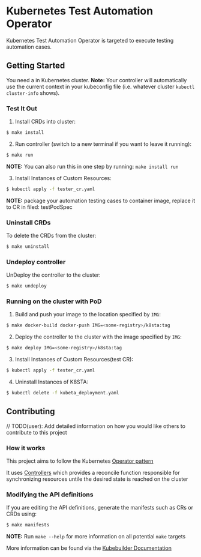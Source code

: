 # Kubernetes Test Automation Operator
Kubernetes Test Automation Operator is targeted to execute testing automation cases.


## Getting Started
You need a in Kubernetes cluster.
**Note:** Your controller will automatically use the current context
in your kubeconfig file (i.e. whatever cluster `kubectl cluster-info` shows).

### Test It Out
1. Install CRDs into cluster:

```sh
$ make install
```

2. Run controller (switch to a new terminal if you want to leave it running):

```sh
$ make run
```
**NOTE:** You can also run this in one step by running: `make install run`

3. Install Instances of Custom Resources:

```sh
$ kubectl apply -f tester_cr.yaml
```
**NOTE:** package your automation testing cases to container image, replace it to CR in filed: testPodSpec

### Uninstall CRDs
To delete the CRDs from the cluster:

```sh
$ make uninstall
```

### Undeploy controller
UnDeploy the controller to the cluster:

```sh
$ make undeploy
```

### Running on the cluster with PoD
1. Build and push your image to the location specified by `IMG`:

```sh
$ make docker-build docker-push IMG=<some-registry>/k8sta:tag
```

2. Deploy the controller to the cluster with the image specified by `IMG`:

```sh
$ make deploy IMG=<some-registry>/k8sta:tag
```

3. Install Instances of Custom Resources(test CR):

```sh
$ kubectl apply -f tester_cr.yaml
```

4. Uninstall Instances of K8STA:

```sh
$ kubectl delete -f kubeta_deployment.yaml
```

## Contributing
// TODO(user): Add detailed information on how you would like others to contribute to this project

### How it works
This project aims to follow the Kubernetes [Operator pattern](https://kubernetes.io/docs/concepts/extend-kubernetes/operator/)

It uses [Controllers](https://kubernetes.io/docs/concepts/architecture/controller/)
which provides a reconcile function responsible for synchronizing resources untile the desired state is reached on the cluster

### Modifying the API definitions
If you are editing the API definitions, generate the manifests such as CRs or CRDs using:

```sh
$ make manifests
```

**NOTE:** Run `make --help` for more information on all potential `make` targets

More information can be found via the [Kubebuilder Documentation](https://book.kubebuilder.io/introduction.html)

